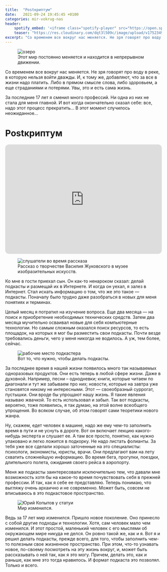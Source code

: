 ```yaml
---
title:  "Postкриптум"
date:   2021-09-24 19:45:45 +0100
categories: mir-vokrug-nas
header:
    spotify_embed: '<iframe class="spotify-player" src="https://open.spotify.com/embed/episode/7A6DgsD8rbKvlZVzkZYCl9?utm_source=generator" frameBorder="0" allowfullscreen="" allow="autoplay; clipboard-write; encrypted-media; fullscreen; picture-in-picture" loading="lazy"></iframe>'
    teaser: "https://res.cloudinary.com/dqt3l509c/image/upload/v1752349312/voda_k4hdhc.jpg"
excerpt: "Со временем все вокруг нас меняется. Не зря говорят про воду в реке, в которую нельзя войти дважды. И, к тому же, добавляют, что за все в жизни надо платить. Либо в прямом смысле слова, либо здоровьем, а еще страданиями и потерями. Увы, это и есть сама жизнь. За последние 17 лет я сменил много профессий. Ни одна из них не стала для меня главной. И вот когда окончательно сказал себе: все, надо этот процесс прекратить… В этот момент случилось неожиданное"
---
```


<figure class="align-center">
<img src="https://res.cloudinary.com/dqt3l509c/image/upload/v1752349312/voda_k4hdhc.jpg" alt="озеро">
<figcaption>Этот мир постоянно меняется и находится в непрерывном движении.</figcaption>
</figure>

Со временем все вокруг нас меняется. Не зря говорят про воду в реке, в которую нельзя войти дважды. И, к тому же, добавляют, что за все в жизни надо платить. Либо в прямом смысле слова, либо здоровьем, а еще страданиями и потерями. Увы, это и есть сама жизнь.

За последние 17 лет я сменил много профессий. Ни одна из них не стала для меня главной. И вот когда окончательно сказал себе: все, надо этот процесс прекратить… В этот момент случилось неожиданное…

# Postкриптум

<iframe style="border-radius:12px" src="https://open.spotify.com/embed/episode/7A6DgsD8rbKvlZVzkZYCl9?utm_source=generator" width="100%" height="352" frameBorder="0" allowfullscreen="" allow="autoplay; clipboard-write; encrypted-media; fullscreen; picture-in-picture" loading="lazy"></iframe>

<figure class="align-center">
<img src="https://res.cloudinary.com/dqt3l509c/image/upload/v1749064707/postkriptum-scaled_ydgg2n.jpg" alt="слушатели во время рассказа">
<figcaption>Рассказ о творчестве Василия Жуковского в музее изобразительных искусств.</figcaption>
</figure>

Ко мне в гости приехал сын. Он как-то ненароком сказал: делай подкасты и размещай их в Интернете. И когда он уехал, я залез в Интернет. Стал искать информацию о том, что же это такое — подкасты. Поначалу было трудно даже разобраться в новых для меня понятиях и терминах.

Целый месяц я потратил на изучение вопроса. Еще два месяца — на поиск и приобретение необходимых технических средств. Затем два месяца мучительно осваивал новые для себя компьютерные технологии. Но самым сложным оказался поиск ресурсов, то есть площадок, на которых я мог бы разместить свои подкасты. Почти везде требовались деньги, чего у меня никогда не водилось. А уж, тем более, сейчас.

<figure class="align-center">
<img src="https://res.cloudinary.com/dqt3l509c/image/upload/v1749064999/podkast-scaled_klekxn.jpg" alt="рабочие место подкастера">
<figcaption>Вот то, что нужно, чтобы делать подкасты.</figcaption>
</figure>

За последнее время в нашей жизни появилось много так называемых одноразовых продуктов. Они есть теперь в любой сфере жизни. Даже в духовной. Например, песни – однодневки; книги, которые читаем по диагонали и тут же забываем про них; новости, которые на завтра уже становятся никому не интересными. Этот — своеобразный суррогат, пустышки. Они вроде бы упрощают нашу жизнь. Я такие явления называю жвачкой. То есть использовал и забыл. Так вот подкасты, вероятно, тоже появились, я так думаю, на этой волне всеобщего упрощения. Во всяком случае, об этом говорят сами теоретики нового жанра.

Ну, скажем, едет человек в машине, надо же ему чем-то заполнить время в пути и не уснуть в дороге. Вот он включает лекцию какого-нибудь эксперта и слушает ее. А там все просто, понятно, как нужно упаковано и легко ложится в подкорку. Не надо листать фолианты. За тебя уже все сделали хорошо заточенные на это специалисты: психологи, экономисты, юристы, врачи. Они предлагают вам на лету схватить сложнейшую информацию. Во время бега, прогулки, поездки, длительного полета, ожидания своего рейса в аэропорту.      

Меня же подкасты заинтересовали исключительно тем, что давали мне возможность хотя бы на какое-то время почувствовать себя в прежней профессии. И так, как я себе ее представляю. Теперь понимаю, что выгляжу очень архаично и не современно. Может быть, совсем не вписываюсь в это подкастовое пространство.

<figure class="align-center">
<img src="https://res.cloudinary.com/dqt3l509c/image/upload/v1749065124/mir-izmenilsja-scaled_vrgnzt.jpg" alt="Юрий Копытов у статуи">
<figcaption>Мир изменился.</figcaption>
</figure>

Ведь за 17 лет мир изменился. Пришло новое поколение. Оно принесло с собой другие подходы и технологии. Хотя, сам человек мало чем изменился. И этот простой, маленький человек с его мыслями об окружающем мире никуда не делся. Он ровно такой же, как и я. Вот я и решил делать подкасты, прежде всего, для того, чтобы заполнить чем-то полезным свое жизненное пространство. При этом, что-то узнавать новое, по-своему посмотреть на эту жизнь вокруг, и, может быть рассказывать о ней так, как я это могу. Причем, делать это, как и раньше, как мне это тогда нравилось. И формат подкаста это позволял. Только и всего.